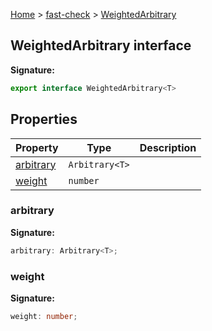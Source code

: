 [Home](/) &gt; [fast-check](../fast-check.md) &gt; [WeightedArbitrary](WeightedArbitrary.md)

## WeightedArbitrary interface

<b>Signature:</b>

```typescript
export interface WeightedArbitrary<T> 
```

## Properties

|  Property | Type | Description |
|  --- | --- | --- |
|  [arbitrary](WeightedArbitrary.md#arbitrary) | <code>Arbitrary&lt;T&gt;</code> |  |
|  [weight](WeightedArbitrary.md#weight) | <code>number</code> |  |

### arbitrary

<b>Signature:</b>

```typescript
arbitrary: Arbitrary<T>;
```

### weight

<b>Signature:</b>

```typescript
weight: number;
```
